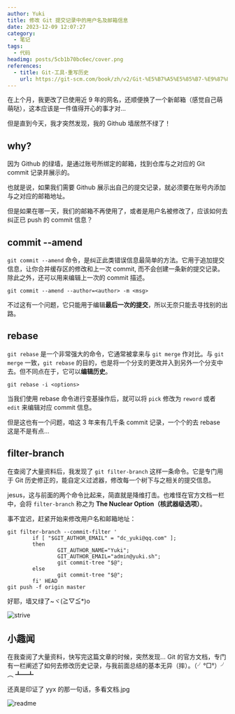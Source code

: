 ```yaml
---
author: Yuki
title: 修改 Git 提交记录中的用户名及邮箱信息
date: 2023-12-09 12:07:27
category:
  - 笔记
tags:
  - 代码
headimg: posts/5cb1b70bc6ec/cover.png
references:
  - title: Git-工具-重写历史
    url: https://git-scm.com/book/zh/v2/Git-%E5%B7%A5%E5%85%B7-%E9%87%8D%E5%86%99%E5%8E%86%E5%8F%B2
---
```


在上个月，我更改了已使用近 9 年的网名，还顺便换了一个新邮箱（感觉自己萌萌哒），这本应该是一件值得开心的事才对...

但是直到今天，我才突然发现，我的 Github 墙居然不绿了！

<!-- more -->

## why?

因为 Github 的绿墙，是通过账号所绑定的邮箱，找到仓库与之对应的 Git commit 记录并展示的。

也就是说，如果我们需要 Github 展示出自己的提交记录，就必须要在账号内添加与之对应的邮箱地址。

但是如果在哪一天，我们的邮箱不再使用了，或者是用户名被修改了，应该如何去纠正已 push 的 commit 信息？

## commit --amend

`git commit --amend` 命令，是纠正此类错误信息最简单的方法。它用于追加提交信息，让你合并缓存区的修改和上一次 commit, 而不会创建一条新的提交记录。除此之外，还可以用来编辑上一次的 commit 描述。

```shell
git commit --amend --author=<author> -m <msg>
```

不过这有一个问题，它只能用于编辑**最后一次的提交**，所以无奈只能去寻找别的出路。

## rebase

`git rebase` 是一个非常强大的命令，它通常被拿来与 `git merge` 作对比。与 `git merge` 一致，`git rebase` 的目的，也是将一个分支的更改并入到另外一个分支中去。但不同点在于，它可以**编辑历史**。

```shell
git rebase -i <options>
```

当我们使用 rebase 命令进行变基操作后，就可以将 `pick` 修改为 `reword` 或者 `edit` 来编辑对应 commit 信息。

但是这也有一个问题，咱这 3 年来有几千条 commit 记录，一个个的去 rebase 这是不是有点...

## filter-branch

在查阅了大量资料后，我发现了 `git filter-branch` 这样一条命令。它是专门用于 Git 历史修正的，能自定义过滤器，修改每一个树下与之相关的提交信息。

jesus，这与前面的两个命令比起来，简直就是降维打击。也难怪在官方文档一栏中，会将 `filter-branch` 称之为 **The Nuclear Option（核武器级选项）**。

事不宜迟，赶紧开始来修改用户名和邮箱地址：

```shell
git filter-branch --commit-filter '
        if [ "$GIT_AUTHOR_EMAIL" = "dc_yuki@qq.com" ];
        then
                GIT_AUTHOR_NAME="Yuki";
                GIT_AUTHOR_EMAIL="admin@yuki.sh";
                git commit-tree "$@";
        else
                git commit-tree "$@";
        fi' HEAD
git push -f origin master
```

好耶，墙又绿了~ヾ(≧▽≦\*)o

![strive](strive.png)

## 小趣闻

在我查阅了大量资料，快写完这篇文章的时候，突然发现... Git 的官方文档，专门有一栏阐述了如何去修改历史记录，与我前面总结的基本无异（摔）。（╯°□°）╯︵ ┻━┻

还真是印证了 yyx 的那一句话，多看文档.jpg

![readme](readme.png)
